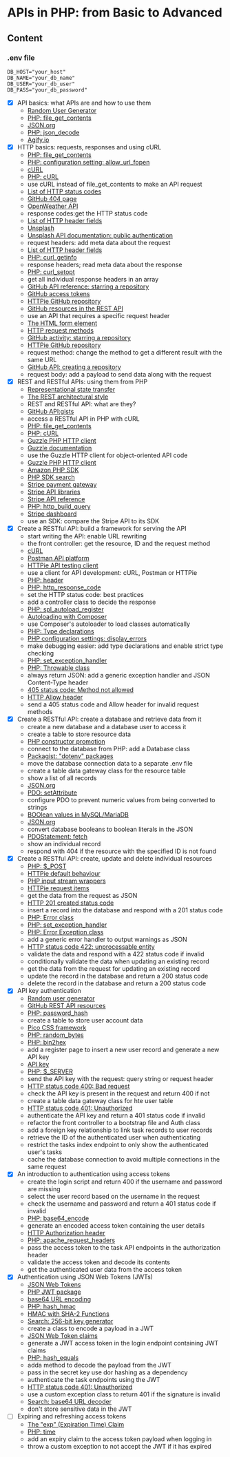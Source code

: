 # APIs in PHP: from Basic to Advanced

## Content

### .env file

```.dotenv
DB_HOST="your_host"
DB_NAME="your_db_name"
DB_USER="your_db_user"
DB_PASS="your_db_password"
```

- [x] API basics: what APIs are and how to use them
  - [Random User Generator](https://randomuser.me/)
  - [PHP: file_get_contents](https://www.php.net/manual/en/function.file-get-contents.php)
  - [JSON.org](https://www.json.org/json-en.html)
  - [PHP: json_decode](https://www.php.net/manual/en/function.json-decode.php)
  - [Agify.io](https://agify.io/)
- [x] HTTP basics: requests, responses and using cURL
  - [PHP: file_get_contents](https://www.php.net/manual/en/function.file-get-contents.php)
  - [PHP: configuration setting: allow_url_fopen](https://www.php.net/manual/en/filesystem.configuration.php#ini.allow-url-fopen)
  - [cURL](https://curl.se/)
  - [PHP: cURL](https://www.php.net/manual/en/book.curl.php)
  - use cURL instead of file_get_contents to make an API request
  - [List of HTTP status codes](https://en.wikipedia.org/wiki/List_of_HTTP_status_codes)
  - [GitHub 404 page](https://github.com/404)
  - [OpenWeather API](https://openweathermap.org/api)
  - response codes:get the HTTP status code
  - [List of HTTP header fields](https://en.wikipedia.org/wiki/List_of_HTTP_header_fields#Request_fields)
  - [Unsplash](https://unsplash.com/)
  - [Unsplash API documentation: public authentication](https://unsplash.com/documentation#public-authentication)
  - request headers: add meta data about the request
  - [List of HTTP header fields](https://en.wikipedia.org/wiki/List_of_HTTP_header_fields#Response_fields)
  - [PHP: curl_getinfo](https://www.php.net/manual/en/function.curl-getinfo.php)
  - response headers; read meta data about the response
  - [PHP: curl_setopt](https://www.php.net/manual/en/function.curl-setopt.php)
  - get all individual response headers in an array
  - [GitHub API reference: starring a repository](https://docs.github.com/en/rest/activity/starring?apiVersion=2022-11-28)
  - [GitHub access tokens](https://github.com/login?return_to=https%3A%2F%2Fgithub.com%2Fsettings%2Ftokens)
  - [HTTPie GitHub repository](https://github.com/httpie/httpie/)
  - [GitHub resources in the REST API](https://docs.github.com/en/rest/overview/resources-in-the-rest-api?apiVersion=2022-11-28#user-agent-required)
  - use an API that requires a specific request header
  - [The HTML form element](https://developer.mozilla.org/en-US/docs/Web/HTML/Element/form)
  - [HTTP request methods](https://en.wikipedia.org/wiki/Hypertext_Transfer_Protocol#Request_methods)
  - [GitHub activity: starring a repository](https://docs.github.com/en/rest/activity/starring?apiVersion=2022-11-28#check-if-a-repository-is-starred-by-the-authenticated-user)
  - [HTTPie GitHub repository](https://github.com/httpie/httpie/)
  - request method: change the method to get a different result with the same URL
  - [GitHub API: creating a repository](https://docs.github.com/en/rest/repos/repos#create-a-repository-for-the-authenticated-user)
  - request body: add a payload to send data along with the request
- [x] REST and RESTful APIs: using them from PHP
  - [Representational state transfer](https://en.wikipedia.org/wiki/Representational_state_transfer)
  - [The REST architectural style](https://www.ics.uci.edu/~fielding/pubs/dissertation/rest_arch_style.htm)
  - REST and RESTful API: what are they?
  - [GitHub API:gists](https://docs.github.com/en/rest/gists?apiVersion=2022-11-28)
  - access a RESTful API in PHP with cURL
  - [PHP: file_get_contents](https://www.php.net/manual/en/function.file-get-contents.php)
  - [PHP: cURL](https://www.php.net/manual/en/book.curl.php)
  - [Guzzle PHP HTTP client](https://docs.guzzlephp.org/en/stable/)
  - [Guzzle documentation](https://docs.guzzlephp.org/en/stable/)
  - use the Guzzle HTTP client for object-oriented API code
  - [Guzzle PHP HTTP client](https://docs.guzzlephp.org/en/stable/)
  - [Amazon PHP SDK](https://aws.amazon.com/sdk-for-php/)
  - [PHP SDK search](https://www.google.co.uk/search?q=php+sdk)
  - [Stripe payment gateway](https://stripe.com/gb)
  - [Stripe API libraries](https://stripe.com/docs/libraries#server-side-libraries)
  - [Stripe API reference](https://stripe.com/docs/api/customers?lang=php)
  - [PHP: http_build_query](https://www.php.net/manual/en/function.http-build-query.php)
  - [Stripe dashboard](https://dashboard.stripe.com/login)
  - use an SDK: compare the Stripe API to its SDK
- [x] Create a RESTful API: build a framework for serving the API
  - start writing the API: enable URL rewriting
  - the front controller: get the resource, ID and the request method
  - [cURL](https://curl.se/)
  - [Postman API platform](https://www.postman.com/)
  - [HTTPie API testing client](https://httpie.io/)
  - use a client for API development: cURL, Postman or HTTPie
  - [PHP: header](https://www.php.net/manual/en/function.header.php)
  - [PHP: http_response_code](https://www.php.net/manual/en/function.http-response-code.php)
  - set the HTTP status code: best practices
  - add a controller class to decide the response
  - [PHP: spl_autoload_register](https://www.php.net/manual/en/function.spl-autoload-register.php)
  - [Autoloading with Composer](https://getcomposer.org/doc/01-basic-usage.md#autoloading)
  - use Composer's autoloader to load classes automatically
  - [PHP: Type declarations](https://www.php.net/manual/en/language.types.declarations.php)
  - [PHP configuration settings: display_errors](https://www.php.net/manual/en/errorfunc.configuration.php#ini.display-errors)
  - make debugging easier: add type declarations and enable strict type checking
  - [PHP: set_exception_handler](https://www.php.net/manual/en/function.set-exception-handler.php)
  - [PHP: Throwable class](https://www.php.net/manual/en/class.throwable.php)
  - always return JSON: add a generic exception handler and JSON Content-Type header
  - [405 status code: Method not allowed](https://developer.mozilla.org/en-US/docs/Web/HTTP/Status/405)
  - [HTTP Allow header](https://developer.mozilla.org/en-US/docs/Web/HTTP/Headers/Allow)
  - send a 405 status code and Allow header for invalid request methods
- [x] Create a RESTful API: create a database and retrieve data from it
  - create a new database and a database user to access it
  - create a table to store resource data
  - [PHP constructor promotion](https://www.php.net/manual/en/language.oop5.decon.php#language.oop5.decon.constructor.promotion)
  - connect to the database from PHP: add a Database class
  - [Packagist: "dotenv" packages](https://packagist.org/?query=dotenv)
  - move the database connection data to a separate .env file
  - create a table data gateway class for the resource table
  - show a list of all records
  - [JSON.org](https://www.json.org/json-en.html)
  - [PDO: setAttribute](https://www.php.net/manual/en/pdo.setattribute.php)
  - configure PDO to prevent numeric values from being converted to strings
  - [BOOlean values in MySQL/MariaDB](https://mariadb.com/kb/en/boolean/)
  - [JSON.org](https://www.json.org/json-en.html)
  - convert database booleans to boolean literals in the JSON
  - [PDOStatement: fetch](https://www.php.net/manual/en/pdostatement.fetch.php)
  - show an individual record
  - respond with 404 if the resource with the specified ID is not found
- [x] Create a RESTful API: create, update and delete individual resources
  - [PHP: $_POST](https://www.php.net/manual/en/reserved.variables.post.php)
  - [HTTPie default behaviour](https://httpie.io/docs/cli/default-behaviour)
  - [PHP input stream wrappers](https://www.php.net/manual/en/wrappers.php.php#wrappers.php.input)
  - [HTTPie request items](https://httpie.io/docs/cli/request-items)
  - get the data from the request as JSON
  - [HTTP 201 created status code](https://developer.mozilla.org/en-US/docs/Web/HTTP/Status/201)
  - insert a record into the database and respond with a 201 status code
  - [PHP: Error class](https://www.php.net/manual/en/class.error.php)
  - [PHP: set_exception_handler](https://www.php.net/manual/en/function.set-exception-handler.php)
  - [PHP: Error Exception class](https://www.php.net/manual/en/class.errorexception.php)
  - add a generic error handler to output warnings as JSON
  - [HTTP status code 422: unprocessable entity](https://developer.mozilla.org/en-US/docs/Web/HTTP/Status/422)
  - validate the data and respond with a 422 status code if invalid
  - conditionally validate the data when updating an existing record
  - get the data from the request for updating an existing record
  - update the record in the database and return a 200 status code
  - delete the record in the database and return a 200 status code
- [x] API key authentication
  - [Random user generator](https://randomuser.me/) 
  - [GitHub REST API resources](https://docs.github.com/en/rest/overview/resources-in-the-rest-api?apiVersion=2022-11-28) 
  - [PHP: password_hash](https://www.php.net/manual/en/function.password-hash.php) 
  - create a table to store user account data
  - [Pico CSS framework](https://picocss.com/)
  - [PHP: random_bytes](https://www.php.net/manual/en/function.random-bytes.php)
  - [PHP: bin2hex](https://www.php.net/manual/en/function.bin2hex.php)
  - add a register page to insert a new user record and generate a new API key
  - [API key](https://en.wikipedia.org/wiki/API_key)
  - [PHP: $_SERVER](https://www.php.net/manual/en/reserved.variables.server.php)
  - send the API key with the request: query string or request header
  - [HTTP status code 400: Bad request](https://developer.mozilla.org/en-US/docs/Web/HTTP/Status/400)
  - check the API key is present in the request and return 400 if not
  - create a table data gateway class for hte user table
  - [HTTP status code 401: Unauthorized](https://developer.mozilla.org/en-US/docs/Web/HTTP/Status/401)
  - authenticate the API key and return a 401 status code if invalid
  - refactor the front controller to a bootstrap file and Auth class
  - add a foreign key relationship to link task records to user records
  - retrieve the ID of the authenticated user when authenticating
  - restrict the tasks index endpoint to only show the authenticated user's tasks
  - cache the database connection to avoid multiple connections in the same request
- [x] An introduction to authentication using access tokens
  - create the login script and return 400 if the username and password are missing
  - select the user record based on the username in the request
  - check the username and password and return a 401 status code if invalid
  - [PHP: base64_encode](https://www.php.net/manual/en/function.base64-encode.php)
  - generate an encoded access token containing the user details
  - [HTTP Authorization header](https://developer.mozilla.org/en-US/docs/Web/HTTP/Headers/Authorization)
  - [PHP: apache_request_headers](https://www.php.net/manual/en/function.apache-request-headers.php)
  - pass the access token to the task API endpoints in the authorization header
  - validate the access token and decode its contents
  - get the authenticated user data from the access token
- [x] Authentication using JSON Web Tokens (JWTs)
  - [JSON Web Tokens](https://jwt.io/)
  - [PHP JWT package](https://github.com/firebase/php-jwt)
  - [base64 URL encoding](https://en.wikipedia.org/wiki/Base64#The_URL_applications)
  - [PHP: hash_hmac](https://www.php.net/manual/en/function.hash-hmac.php)
  - [HMAC with SHA-2 Functions](https://datatracker.ietf.org/doc/html/rfc7518#section-3.2)
  - [Search: 256-bit key generator](https://www.google.co.uk/search?q=256-bit+key+generator)
  - create a class to encode a payload in a JWT
  - [JSON Web Token claims](https://www.iana.org/assignments/jwt/jwt.xhtml)
  - generate a JWT access token in the login endpoint containing JWT claims
  - [PHP: hash_equals](https://www.php.net/manual/en/function.hash-equals.php)
  - adda method to decode the payload from the JWT
  - pass in the secret key use dor hashing as a dependency
  - authenticate the task endpoints using the JWT
  - [HTTP status code 401: Unauthorized](https://developer.mozilla.org/en-US/docs/Web/HTTP/Status/401)
  - use a custom exception class to return 401 if the signature is invalid
  - [Search: base64 URL decoder](https://www.google.co.uk/search?q=base64url+decoder)
  - don't store sensitive data in the JWT
- [ ] Expiring and refreshing access tokens
  - [The "exp" (Expiration Time) Claim](https://datatracker.ietf.org/doc/html/rfc7519#section-4.1.4)
  - [PHP: time](https://www.php.net/manual/en/function.time.php)
  - add an expiry claim to the access token payload when logging in
  - throw a custom exception to not accept the JWT if it has expired